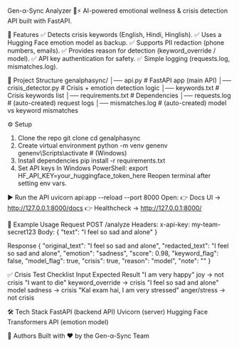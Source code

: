 Gen-α-Sync Analyzer 🧠⚡
AI-powered emotional wellness & crisis detection API built with FastAPI.

🚀 Features
✅ Detects crisis keywords (English, Hindi, Hinglish).
✅ Uses a Hugging Face emotion model as backup.
✅ Supports PII redaction (phone numbers, emails).
✅ Provides reason for detection (keyword_override / model).
✅ API key authentication for safety.
✅ Simple logging (requests.log, mismatches.log).

📂 Project Structure
genalphasync/
│── api.py                # FastAPI app (main API)
│── crisis_detector.py     # Crisis + emotion detection logic
│── keywords.txt           # Crisis keywords list
│── requirements.txt       # Dependencies
│── requests.log           # (auto-created) request logs
│── mismatches.log         # (auto-created) model vs keyword mismatches

⚙️ Setup
1. Clone the repo
git clone <your-repo-url>
cd genalphasync
2. Create virtual environment
python -m venv genenv
genenv\Scripts\activate   # (Windows)
3. Install dependencies
pip install -r requirements.txt
4. Set API keys
In Windows PowerShell:
export HF_API_KEY=your_huggingface_token_here
Reopen terminal after setting env vars.

▶️ Run the API
uvicorn api:app --reload --port 8000
Open:
👉 Docs UI → http://127.0.0.1:8000/docs
👉 Healthcheck → http://127.0.0.1:8000/

📌 Example Usage
Request
POST /analyze
Headers:
  x-api-key: my-team-secret123
Body:
{
  "text": "I feel so sad and alone"
}

Response
{
  "original_text": "I feel so sad and alone",
  "redacted_text": "I feel so sad and alone",
  "emotion": "sadness",
  "score": 0.98,
  "keyword_flag": false,
  "model_flag": true,
  "crisis": true,
  "reason": "model",
  "note": ""
}

✅ Crisis Test Checklist
Input	Expected Result
"I am very happy"	joy → not crisis
"I want to die"	keyword_override → crisis
"I feel so sad and alone"	model sadness → crisis
"Kal exam hai, I am very stressed"	anger/stress → not crisis

🛠️ Tech Stack
FastAPI (backend API)
Uvicorn (server)
Hugging Face Transformers API (emotion model)

📖 Authors
Built with ❤️ by the Gen-α-Sync Team
